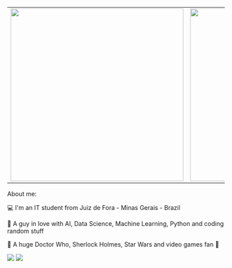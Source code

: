 <!--- ![profile](https://github.com/Fabriciooml/Fabriciooml/github-profile.png) 
--- --->
<center>
  <table>
    <tr>
      <td><img width="400px" src=https://github-readme-stats.vercel.app/api?username=Fabriciooml&theme=material-palenight/></td>
      <td><img width="400px" src=https://github-readme-stats.vercel.app/api/top-langs/?username=Fabriciooml&hide=javascript,html,css&layout=compact&theme=material-palenight/></td>
    </tr>
  </table>
</center>
About me:

:computer: I'm an IT student from Juiz de Fora - Minas Gerais - Brazil

:purple_heart: A guy in love with AI, Data Science, Machine Learning, Python and coding random stuff

:blue_heart: A huge Doctor Who, Sherlock Holmes, Star Wars and video games fan :space_invader:

[![](https://img.shields.io/badge/linkedin-blue)](https://www.linkedin.com/in/fabriciooml)
![](https://img.shields.io/github/followers/Fabriciooml?style=social)
